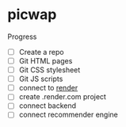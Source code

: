 # picwap

Progress
- [ ] Create a repo
- [ ] Git HTML pages
- [ ] Git CSS stylesheet
- [ ] Git JS scripts
- [ ] connect to [render](https://dashboard.render.com/select-repo?type=web)
- [ ] create .render.com project
- [ ] connect backend 
- [ ] connect recommender engine
